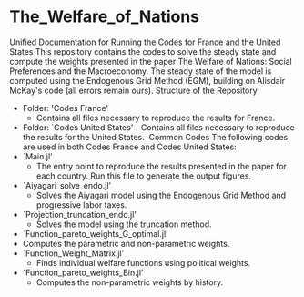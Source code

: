 # The_Welfare_of_Nations

Unified Documentation for Running the Codes for France and the United States
This repository contains the codes to solve the steady state and compute the weights presented in the paper The Welfare of Nations: Social Preferences and the Macroeconomy. The steady state of the model is computed using the Endogenous Grid Method (EGM), building on Alisdair McKay's code (all errors remain ours).
Structure of the Repository
- Folder:  'Codes France'
	- Contains all files necessary to reproduce the results for France. 
- Folder: `Codes United States’
		- Contains all files necessary to reproduce the results for the United States. 
Common Codes
The following codes are used in both Codes France and Codes United States:
- `Main.jl’
	- The entry point to reproduce the results presented in the paper for each country. Run this file to generate the output figures. 
- `Aiyagari_solve_endo.jl’
	- Solves the Aiyagari model using the Endogenous Grid Method and progressive labor taxes. 
- `Projection_truncation_endo.jl’
	- Solves the model using the truncation method. 
- `Function_pareto_weights_G_optimal.jl’
- Computes the parametric and non-parametric weights. 
- `Function_Weight_Matrix.jl’
	- Finds individual welfare functions using political weights. 
- `Function_pareto_weights_Bin.jl’
	- Computes the non-parametric weights by history.

